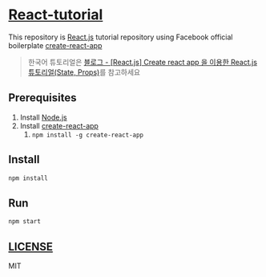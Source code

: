 # [React-tutorial](https://github.com/qvil/react-tutorial)

This repository is [React.js](https://facebook.github.io/react/) tutorial repository using Facebook official boilerplate [create-react-app][create-react-app-github]

> 한국어 튜토리얼은 [블로그 - [React.js] Create react app 을 이용한 React.js 튜토리얼(State, Props)](https://qvil.github.io/react.js/reactjs-tutorial/)를 참고하세요

## Prerequisites

1.  Install [Node.js](https://nodejs.org/)
1.  Install [create-react-app][create-react-app-github]
    1.  `npm install -g create-react-app`

## Install

```sh
npm install
```

## Run

```sh
npm start
```

## [LICENSE](https://github.com/qvil/react-tutorial/blob/master/LICENSE)

MIT

[create-react-app-github]: (https://github.com/facebookincubator/create-react-app#getting-started)
[gaearon-github]: https://github.com/gaearon
[blog]: https://qvil.github.io
